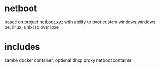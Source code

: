 # netboot
based on project netboot.xyz with ability to boot custom windows,windows pe, linux, unix  iso over ipxe
# includes 
samba docker container, optional dhcp proxy netboot container
